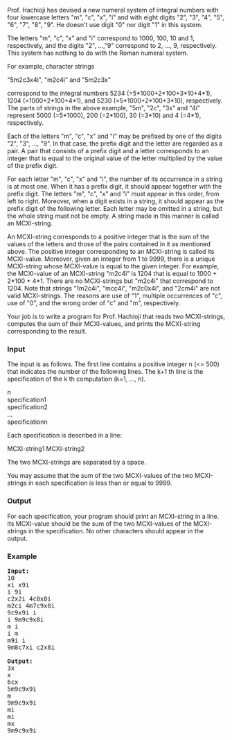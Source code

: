 <p>Prof. Hachioji has devised a new numeral system of integral numbers with four lowercase letters "m", "c", "x", "i" and with eight digits "2", "3", "4", "5", "6", "7", "8", "9". He doesn't use digit "0" nor digit "1" in this system.

</p><p></p><p>
The letters "m", "c", "x" and "i" correspond to 1000, 100, 10 and 1, respectively, and the digits "2", ...,"9" correspond to 2, ..., 9, respectively. This system has nothing to do with the Roman numeral system.

</p><p></p><p>
For example, character strings

</p><p></p><p>
    "5m2c3x4i", "m2c4i" and "5m2c3x" 

</p><p></p><p>
correspond to the integral numbers 5234 (=5*1000+2*100+3*10+4*1), 1204 (=1000+2*100+4*1), and 5230 (=5*1000+2*100+3*10), respectively. The parts of strings in the above example, "5m", "2c", "3x" and "4i" represent 5000 (=5*1000), 200 (=2*100), 30 (=3*10) and 4 (=4*1), respectively.

</p><p></p><p>
Each of the letters "m", "c", "x" and "i" may be prefixed by one of the digits "2", "3", ..., "9". In that case, the prefix digit and the letter are regarded as a pair. A pair that consists of a prefix digit and a letter corresponds to an integer that is equal to the original value of the letter multiplied by the value of the prefix digit.

</p><p></p><p>
For each letter "m", "c", "x" and "i", the number of its occurrence in a string is at most one. When it has a prefix digit, it should appear together with the prefix digit. The letters "m", "c", "x" and "i" must appear in this order, from left to right. Moreover, when a digit exists in a string, it should appear as the prefix digit of the following letter. Each letter may be omitted in a string, but the whole string must not be empty. A string made in this manner is called an MCXI-string.

</p><p></p><p>
An MCXI-string corresponds to a positive integer that is the sum of the values of the letters and those of the pairs contained in it as mentioned above. The positive integer corresponding to an MCXI-string is called its MCXI-value. Moreover, given an integer from 1 to 9999, there is a unique MCXI-string whose MCXI-value is equal to the given integer. For example, the MCXI-value of an MCXI-string "m2c4i" is 1204 that is equal to 1000 + 2*100 + 4*1. There are no MCXI-strings but "m2c4i" that correspond to 1204. Note that strings "1m2c4i", "mcc4i", "m2c0x4i", and "2cm4i" are not valid MCXI-strings. The reasons are use of "1", multiple occurrences of "c", use of "0", and the wrong order of "c" and "m", respectively.

</p><p></p><p>
Your job is to write a program for Prof. Hachioji that reads two MCXI-strings, computes the sum of their MCXI-values, and prints the MCXI-string corresponding to the result. 

</p><p>
</p><h3>Input</h3>
<p>
The input is as follows. The first line contains a positive integer n (&lt;= 500) that indicates the number of the following lines. The k+1 th line is the specification of the k th computation (k=1, ..., n).

</p><p></p><p>
    n<br>
    specification1<br>
    specification2<br>
    ...<br>
    specificationn<br>

</p><p></p><p>
Each specification is described in a line:

</p><p></p><p>
    MCXI-string1 MCXI-string2 

</p><p></p><p>
The two MCXI-strings are separated by a space.

</p><p></p><p>
You may assume that the sum of the two MCXI-values of the two MCXI-strings in each specification is less than or equal to 9999. 

</p><h3>Output</h3>
<p>For each specification, your program should print an MCXI-string in a line. Its MCXI-value should be the sum of the two MCXI-values of the MCXI-strings in the specification. No other characters should appear in the output.

</p><h3>Example</h3>

<pre><b>Input:</b>
10
xi x9i
i 9i
c2x2i 4c8x8i
m2ci 4m7c9x8i
9c9x9i i
i 9m9c9x8i
m i
i m
m9i i
9m8c7xi c2x8i

<b>Output:</b>
3x
x
6cx
5m9c9x9i
m
9m9c9x9i
mi
mi
mx
9m9c9x9i
</pre>